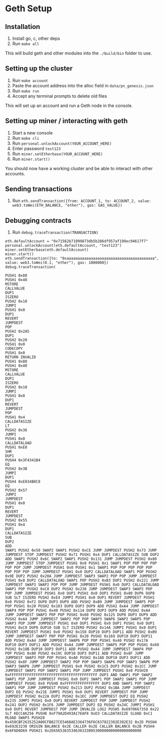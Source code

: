 # Geth Setup
## Installation
1. Install go, c, other deps
2. Run `make all`

This will build geth and other modules into the `./build/bin` folder to use.

## Setting up the cluster
1. Run `make account`
2. Paste the account address into the alloc field in `data/pn_genesis.json`
3. Run `make run`
4. Accept any terminal prompts to delete old files

This will set up an account and run a Geth node in the console.

## Setting up miner / interacting with geth
1. Start a new console
2. Run `make cli`
3. Run `personal.unlockAccount(YOUR_ACCOUNT_HERE)`
4. Enter password `test123`
5. Run `miner.setEtherbase(YOUR_ACCOUNT_HERE)`
6. Run `miner.start()`

You should now have a working cluster and be able to interact with other accounts.

## Sending transactions
1. Run `eth.sendTransaction({from: ACCOUNT_1, to: ACCOUNT_2, value: web3.toWei(ETH_BALANCE, "ether"), gas: GAS_VALUE})`

## Debugging contracts
1. Run `debug.traceTransaction(TRANSACTION)`

```
eth.defaultAccount = "0x71562b71999873db5b286df957af199ec94617f7"
personal.unlockAccount(eth.defaultAccount, "test123")
miner.setEtherbase(eth.defaultAccount)
miner.start()
eth.sendTransaction({to: "0xaaaaaaaaaaaaaaaaaaaaaaaaaaaaaaaaaaaaaaaa", value: web3.toWei(0.1, "ether"), gas: 1000000})
debug.traceTransaction(
```

```
PUSH1 0x80
PUSH1 0x40
MSTORE
CALLVALUE
DUP1
ISZERO
PUSH2 0x10
JUMPI
PUSH1 0x0
DUP1
REVERT
JUMPDEST
POP
PUSH2 0x2A5
DUP1
PUSH2 0x20
PUSH1 0x0
CODECOPY
PUSH1 0x0
RETURN INVALID
PUSH1 0x80
PUSH1 0x40
MSTORE
CALLVALUE
DUP1
ISZERO
PUSH2 0x10
JUMPI
PUSH1 0x0
DUP1
REVERT
JUMPDEST
POP
PUSH1 0x4
CALLDATASIZE
LT
PUSH2 0x36
JUMPI
PUSH1 0x0
CALLDATALOAD
PUSH1 0xE0
SHR
DUP1
PUSH4 0x3F4341B4
EQ
PUSH2 0x3B
JUMPI
DUP1
PUSH4 0xE034B8C8
EQ
PUSH2 0x57
JUMPI
JUMPDEST
PUSH1 0x0
DUP1
REVERT
JUMPDEST
PUSH2 0x55
PUSH1 0x4
DUP1
CALLDATASIZE
SUB
DUP2
ADD
SWAP1 PUSH2 0x50 SWAP2 SWAP1 PUSH2 0xCE JUMP JUMPDEST PUSH2 0x73 JUMP JUMPDEST STOP JUMPDEST PUSH2 0x71 PUSH1 0x4 DUP1 CALLDATASIZE SUB DUP2 ADD SWAP1 PUSH2 0x6C SWAP2 SWAP1 PUSH2 0x131 JUMP JUMPDEST PUSH2 0x80 JUMP JUMPDEST STOP JUMPDEST PUSH1 0x0 PUSH1 0x1 SWAP1 POP POP POP POP POP POP JUMP JUMPDEST PUSH1 0x0 PUSH1 0x1 SWAP1 POP POP POP POP POP POP POP POP JUMP JUMPDEST PUSH1 0x0 DUP2 CALLDATALOAD SWAP1 POP PUSH2 0x9E DUP2 PUSH2 0x20A JUMP JUMPDEST SWAP3 SWAP2 POP POP JUMP JUMPDEST PUSH1 0x0 DUP2 CALLDATALOAD SWAP1 POP PUSH2 0xB3 DUP2 PUSH2 0x221 JUMP JUMPDEST SWAP3 SWAP2 POP POP JUMP JUMPDEST PUSH1 0x0 DUP2 CALLDATALOAD SWAP1 POP PUSH2 0xC8 DUP2 PUSH2 0x238 JUMP JUMPDEST SWAP3 SWAP2 POP POP JUMP JUMPDEST PUSH1 0x0 DUP1 PUSH1 0x0 DUP1 PUSH1 0x80 DUP6 DUP8 SUB SLT ISZERO PUSH2 0xE4 JUMPI PUSH1 0x0 DUP1 REVERT JUMPDEST PUSH1 0x0 PUSH2 0xF2 DUP8 DUP3 DUP9 ADD PUSH2 0xB9 JUMP JUMPDEST SWAP5 POP POP PUSH1 0x20 PUSH2 0x103 DUP8 DUP3 DUP9 ADD PUSH2 0xA4 JUMP JUMPDEST SWAP4 POP POP PUSH1 0x40 PUSH2 0x114 DUP8 DUP3 DUP9 ADD PUSH2 0xA4 JUMP JUMPDEST SWAP3 POP POP PUSH1 0x60 PUSH2 0x125 DUP8 DUP3 DUP9 ADD PUSH2 0xA4 JUMP JUMPDEST SWAP2 POP POP SWAP3 SWAP6 SWAP2 SWAP5 POP SWAP3 POP JUMP JUMPDEST PUSH1 0x0 DUP1 PUSH1 0x0 DUP1 PUSH1 0x0 DUP1 PUSH1 0xC0 DUP8 DUP10 SUB SLT ISZERO PUSH2 0x14A JUMPI PUSH1 0x0 DUP1 REVERT JUMPDEST PUSH1 0x0 PUSH2 0x158 DUP10 DUP3 DUP11 ADD PUSH2 0xB9 JUMP JUMPDEST SWAP7 POP POP PUSH1 0x20 PUSH2 0x169 DUP10 DUP3 DUP11 ADD PUSH2 0xA4 JUMP JUMPDEST SWAP6 POP POP PUSH1 0x40 PUSH2 0x17A DUP10 DUP3 DUP11 ADD PUSH2 0xA4 JUMP JUMPDEST SWAP5 POP POP PUSH1 0x60 PUSH2 0x18B DUP10 DUP3 DUP11 ADD PUSH2 0xA4 JUMP JUMPDEST SWAP4 POP POP PUSH1 0x80 PUSH2 0x19C DUP10 DUP3 DUP11 ADD PUSH2 0x8F JUMP JUMPDEST SWAP3 POP POP PUSH1 0xA0 PUSH2 0x1AD DUP10 DUP3 DUP11 ADD PUSH2 0x8F JUMP JUMPDEST SWAP2 POP POP SWAP3 SWAP6 POP SWAP3 SWAP6 POP SWAP3 SWAP6 JUMP JUMPDEST PUSH1 0x0 PUSH2 0x1C5 DUP3 PUSH2 0x1CC JUMP JUMPDEST SWAP1 POP SWAP2 SWAP1 POP JUMP JUMPDEST PUSH1 0x0 PUSH20 0xFFFFFFFFFFFFFFFFFFFFFFFFFFFFFFFFFFFFFFFF DUP3 AND SWAP1 POP SWAP2 SWAP1 POP JUMP JUMPDEST PUSH1 0x0 DUP2 SWAP1 POP SWAP2 SWAP1 POP JUMP JUMPDEST PUSH1 0x0 PUSH8 0xFFFFFFFFFFFFFFFF DUP3 AND SWAP1 POP SWAP2 SWAP1 POP JUMP JUMPDEST PUSH2 0x213 DUP2 PUSH2 0x1BA JUMP JUMPDEST DUP2 EQ PUSH2 0x21E JUMPI PUSH1 0x0 DUP1 REVERT JUMPDEST POP JUMP JUMPDEST PUSH2 0x22A DUP2 PUSH2 0x1EC JUMP JUMPDEST DUP2 EQ PUSH2 0x235 JUMPI PUSH1 0x0 DUP1 REVERT JUMPDEST POP JUMP JUMPDEST PUSH2 0x241 DUP2 PUSH2 0x1F6 JUMP JUMPDEST DUP2 EQ PUSH2 0x24C JUMPI PUSH1 0x0 DUP1 REVERT JUMPDEST POP JUMP INVALID LOG2 PUSH5 0x6970667358 0x22 SLT KECCAK256 PUSH8 0xF79A2D493A17EAF8 0xD3 CALLDATASIZE SLOAD 0xC1 MLOAD SWAP3 PUSH28 0x450CBF2635252A00CFB827CE5468AE3364736F6C637822302E382E32 0x2D PUSH4 0x692E3230 ORIGIN BALANCE 0x2E CALLER 0x2E CALLER BALANCE 0x2B PUSH4 0x6F6D6D69 PUSH21 0x2E6565363534636333005300000000000000000000
```
